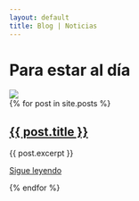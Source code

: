 ```yaml
---
layout: default
title: Blog | Noticias
---
```


<h1 class="center">Para estar al día</h1>

<div class="posicion-calendar">
    <div class="anyos">
        <a href="/listado/"><img src="{{site.baseurl}}/images/calendar.png"/></a>
    </div>
</div>

<div class="posts container">
{% for post in site.posts %} <!--site.posts-->
<article class="post">

<h2><a href="{{ site.baseurl }}{{ post.url }}">{{ post.title }}</a></h2>

<div class="entry">
{{ post.excerpt }}
</div>

<a href="{{ site.baseurl }}{{ post.url }}" class="read-more">Sigue leyendo</a>
</article>
{% endfor %}
</div>


